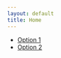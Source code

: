 ```yaml
---
layout: default
title: Home
---
```

<div id="menu">
  <ul>
    <li><a href="#" onclick="loadFiles('Verde')">Option 1</a></li>
    <li><a href="#" onclick="loadFiles('Veritas')">Option 2</a></li>
    <!-- Add more options as needed -->
  </ul>
</div>
<div id="file-list"></div>
<div id="content"></div>
<script type="module" src="https://cdn.skypack.dev/@octokit/core"></script>
<script src="{{ "/assets/js/main.js" | relative_url }}"></script>
